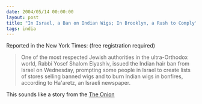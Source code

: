 ```yaml
---
date: 2004/05/14 00:00:00
layout: post
title: "In Israel, a Ban on Indian Wigs; In Brooklyn, a Rush to Comply"
tags: india
---
```


Reported in the New York Times: (free registration required)

> One of the most respected Jewish authorities in the ultra-Orthodox world, Rabbi Yosef Shalom Elyashiv, issued the Indian hair ban from Israel on Wednesday, prompting some people in Israel to create lists of stores selling banned wigs and to burn Indian wigs in bonfires, according to Ha'aretz, an Israeli newspaper.

This sounds like a story from the [The Onion](http://www.theonion.com/)

